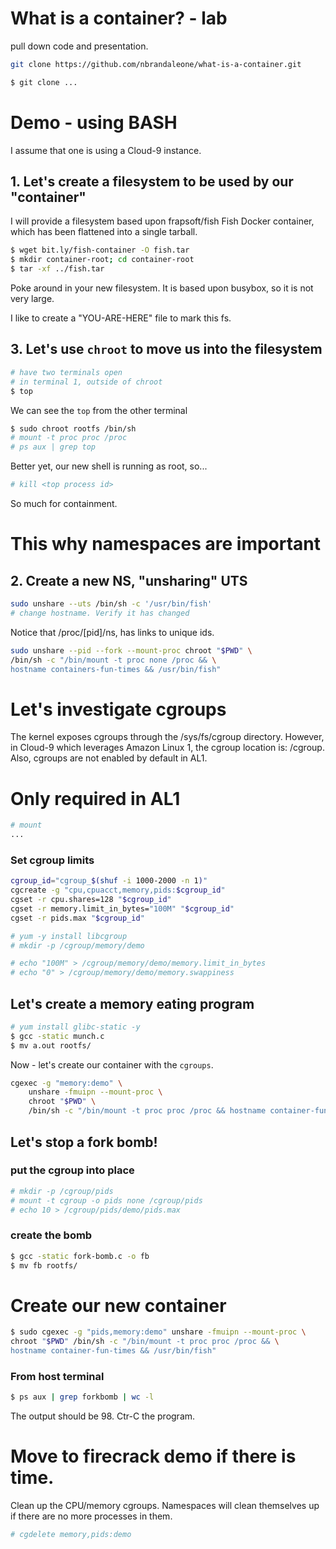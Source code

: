 # What is a container? - lab

pull down code and presentation.
```bash
git clone https://github.com/nbrandaleone/what-is-a-container.git
```

```bash
$ git clone ...
```

# Demo - using BASH
I assume that one is using a Cloud-9 instance.

## 1. Let's create a filesystem to be used by our "container"
I will provide a filesystem based upon frapsoft/fish Fish Docker container, which has been flattened into a single tarball.

``` bash
$ wget bit.ly/fish-container -O fish.tar
$ mkdir container-root; cd container-root
$ tar -xf ../fish.tar
```

Poke around in your new filesystem.  It is based upon busybox, so it is not very large.

I like to create a "YOU-ARE-HERE" file to mark this fs.

## 3. Let's use `chroot` to move us into the filesystem

``` bash
# have two terminals open
# in terminal 1, outside of chroot
$ top
```

We can see the `top` from the other terminal
``` bash
$ sudo chroot rootfs /bin/sh
# mount -t proc proc /proc
# ps aux | grep top
```

Better yet, our new shell is running as root, so...

``` bash
# kill <top process id>
```

So much for containment.

# This why namespaces are important

## 2. Create a new NS, "unsharing" UTS
``` bash
sudo unshare --uts /bin/sh -c '/usr/bin/fish'
# change hostname. Verify it has changed
```

Notice that /proc/[pid]/ns, has links to unique ids.

``` bash
sudo unshare --pid --fork --mount-proc chroot "$PWD" \
/bin/sh -c "/bin/mount -t proc none /proc && \
hostname containers-fun-times && /usr/bin/fish"
```

# Let's investigate cgroups
The kernel exposes cgroups through the /sys/fs/cgroup directory.
However, in Cloud-9 which leverages Amazon Linux 1, the cgroup location is: /cgroup.
Also, cgroups are not enabled by default in AL1.

# Only required in AL1
```bash
# mount
...
```

### Set cgroup limits
``` bash
cgroup_id="cgroup_$(shuf -i 1000-2000 -n 1)"
cgcreate -g "cpu,cpuacct,memory,pids:$cgroup_id"
cgset -r cpu.shares=128 "$cgroup_id"
cgset -r memory.limit_in_bytes="100M" "$cgroup_id"
cgset -r pids.max "$cgroup_id"
```

```bash
# yum -y install libcgroup
# mkdir -p /cgroup/memory/demo

# echo "100M" > /cgroup/memory/demo/memory.limit_in_bytes
# echo "0" > /cgroup/memory/demo/memory.swappiness
```

## Let's create a memory eating program
```bash
# yum install glibc-static -y
$ gcc -static munch.c
$ mv a.out rootfs/
```

Now - let's create our container with the `cgroups`.

```bash
cgexec -g "memory:demo" \
    unshare -fmuipn --mount-proc \
    chroot "$PWD" \
    /bin/sh -c "/bin/mount -t proc proc /proc && hostname container-fun-times && /usr/bin/fish"
```

## Let's stop a fork bomb!

### put the cgroup into place
``` bash
# mkdir -p /cgroup/pids
# mount -t cgroup -o pids none /cgroup/pids
# echo 10 > /cgroup/pids/demo/pids.max
```

### create the bomb
```bash
$ gcc -static fork-bomb.c -o fb
$ mv fb rootfs/
```

# Create our new container
``` bash
$ sudo cgexec -g "pids,memory:demo" unshare -fmuipn --mount-proc \
chroot "$PWD" /bin/sh -c "/bin/mount -t proc proc /proc && \
hostname container-fun-times && /usr/bin/fish"
```

### From host terminal
```bash
$ ps aux | grep forkbomb | wc -l
```

The output should be 98.  Ctr-C the program.

# Move to firecrack demo if there is time.

Clean up the CPU/memory cgroups.
Namespaces will clean themselves up if there are no more processes in them.

```bash
# cgdelete memory,pids:demo
```
